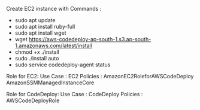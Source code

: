 Create EC2 instance with Commands : 
- sudo apt update
- sudo apt install ruby-full
- sudo apt install wget
- wget https://aws-codedeploy-ap-south-1.s3.ap-south-1.amazonaws.com/latest/install
- chmod +x ./install
- sudo ./install auto
- sudo service codedeploy-agent status



Role for EC2:
  Use Case : EC2
  Policies : AmazonEC2RoleforAWSCodeDeploy
              AmazonSSMManagedInstanceCore


Role for CodeDeploy:
  Use Case : CodeDeploy
  Policies : AWSCodeDeployRole

  
